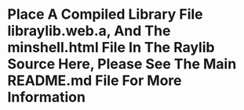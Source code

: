 # Place A Compiled Library File libraylib.web.a, And The minshell.html File In The Raylib Source Here, Please See The Main README.md File For More Information
